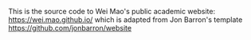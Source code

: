This is the source code to Wei Mao's public academic website: https://wei.mao.github.io/ which is adapted from Jon Barron's template https://github.com/jonbarron/website
